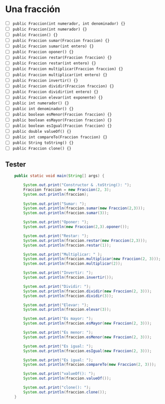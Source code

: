 # Una fracción

- [ ] `public Fraccion(int numerador, int denominador) {}`
- [ ] `public Fraccion(int numerador) {}`
- [ ] `public Fraccion() {}`
- [ ] `public Fraccion sumar(Fraccion fraccion) {}`
- [ ] `public Fraccion sumar(int entero) {}`
- [ ] `public Fraccion oponer() {}`
- [ ] `public Fraccion restar(Fraccion fraccion) {}`
- [ ] `public Fraccion restar(int entero) {}`
- [ ] `public Fraccion multiplicar(Fraccion fraccion) {}`
- [ ] `public Fraccion multiplicar(int entero) {}`
- [ ] `public Fraccion invertir() {}`
- [ ] `public Fraccion dividir(Fraccion fraccion) {}`
- [ ] `public Fraccion dividir(int entero) {}`
- [ ] `public Fraccion elevar(int exponente) {}`
- [ ] `public int numerador() {}`
- [ ] `public int denominador() {}`
- [ ] `public boolean esMenor(Fraccion fraccion) {}`
- [ ] `public boolean esMayor(Fraccion fraccion) {}`
- [ ] `public boolean esIgual(Fraccion fraccion) {}`
- [ ] `public double valueOf() {}`
- [ ] `public int compareTo(Fraccion fraccion) {}`
- [ ] `public String toString() {}`
- [ ] `public Fraccion clone() {}`

## Tester

```java
    public static void main(String[] args) {

        System.out.print("Constructor & .toString(): ");
        Fraccion fraccion = new Fraccion(2, 3);
        System.out.println(fraccion);
        
        System.out.print("Sumar: ");
        System.out.println(fraccion.sumar(new Fraccion(2,3)));
        System.out.println(fraccion.sumar(3));

        System.out.print("Oponer: ");
        System.out.println(new Fraccion(2,3).oponer());

        System.out.print("Restar: ");
        System.out.println(fraccion.restar(new Fraccion(2,3)));
        System.out.println(fraccion.restar(1));

        System.out.print("Multiplicar: " );
        System.out.println(fraccion.multiplicar(new Fraccion(2, 3)));
        System.out.println(fraccion.multiplicar(2));

        System.out.print("Invertir: ");
        System.out.println(fraccion.invertir());

        System.out.print("Dividir: ");
        System.out.println(fraccion.dividir(new Fraccion(2, 3)));
        System.out.println(fraccion.dividir(3));

        System.out.print("Elevar: ");
        System.out.println(fraccion.elevar(3));

        System.out.print("Es mayor: ");
        System.out.println(fraccion.esMayor(new Fraccion(2, 3)));

        System.out.print("Es menor: ");
        System.out.println(fraccion.esMenor(new Fraccion(2, 3)));

        System.out.print("Es igual: ");
        System.out.println(fraccion.esIgual(new Fraccion(2, 3)));

        System.out.print("Es igual: ");
        System.out.println(fraccion.compareTo(new Fraccion(2, 3)));

        System.out.print("valueOf(): ");
        System.out.println(fraccion.valueOf());

        System.out.print("clone(): ");
        System.out.println(fraccion.clone());        
    }
```
